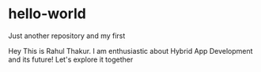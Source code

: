 # hello-world
Just another repository and my first

Hey This is Rahul Thakur. I am enthusiastic about Hybrid App Development and its future!
Let's explore it together
